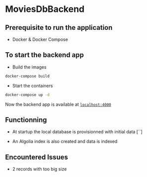 # MoviesDbBackend

## Prerequisite to run the application

* Docker & Docker Compose

## To start the backend app

* Build the images

```sh
docker-compose build
```
* Start the containers 

```sh
docker-compose up -d
```

Now the backend app is available at [`localhost:4000`](http://localhost:4000)

## Functionning

* At startup the local database is provisionned with initial data [``]

* An Algolia index is also created and data is indexed

## Encountered Issues
  
* 2 records with too big size
